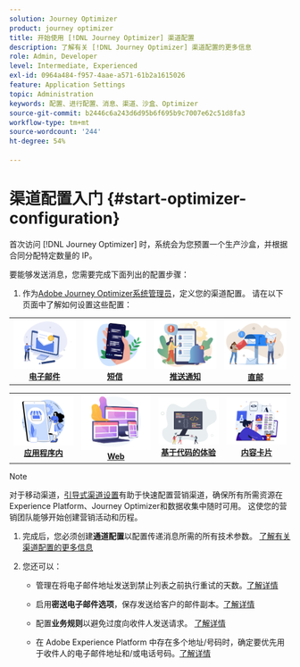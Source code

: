```yaml
---
solution: Journey Optimizer
product: journey optimizer
title: 开始使用 [!DNL Journey Optimizer] 渠道配置
description: 了解有关 [!DNL Journey Optimizer] 渠道配置的更多信息
role: Admin, Developer
level: Intermediate, Experienced
exl-id: 0964a484-f957-4aae-a571-61b2a1615026
feature: Application Settings
topic: Administration
keywords: 配置、进行配置、消息、渠道、沙盒、Optimizer
source-git-commit: b2446c6a243d6d95b6f695b9c7007e62c51d8fa3
workflow-type: tm+mt
source-wordcount: '244'
ht-degree: 54%

---
```



# 渠道配置入门 {#start-optimizer-configuration}

首次访问 [!DNL Journey Optimizer] 时，系统会为您预置一个生产沙盒，并根据合同分配特定数量的 IP。


要能够发送消息，您需要完成下面列出的配置步骤：

1. 作为[Adobe Journey Optimizer系统管理员](../start/path/administrator.md)，定义您的渠道配置。 请在以下页面中了解如何设置这些配置：

<table style="table-layout:fixed"><tr style="border: 0;">
<td><a href="../email/get-started-email-config.md"><img alt="电子邮件" src="../channels/assets/do-not-localize/email.png"></a>
<div align="center"><a href="../email/get-started-email-config.md"><strong>电子邮件</strong></a></div></td>
<td><a href="../sms/sms-configuration.md"><img alt="短信" src="../channels/assets/do-not-localize/sms.png"></a>
<div align="center"><a href="../sms/sms-configuration.md"><strong>短信</strong></a></div></td>
<td><a href="../push/push-configuration.md"><img alt="推送" src="../channels/assets/do-not-localize/push.png"></a>
<div align="center"><a href="../push/push-configuration.md"><strong>推送通知</strong></a></div></td>
<td><a href="../direct-mail/direct-mail-configuration.md"><img alt="直邮" src="../channels/assets/do-not-localize/direct-mail.jpg"></a>
<div align="center"><a href="../direct-mail/direct-mail-configuration.md"><strong>直邮</strong></a></div></td>
</tr></table>

<table style="table-layout:fixed"><tr style="border: 0;">
<td><a href="../in-app/inapp-configuration.md"><img alt="应用程序内" src="../channels/assets/do-not-localize/inapp.jpg"></a>
<div align="center"><a href="../in-app/inapp-configuration.md"><strong>应用程序内</strong></a></div></td>
<td><a href="../web/web-configuration.md"><img alt="Web" src="../channels/assets/do-not-localize/web.jpg"></a>
<div align="center"><a href="../web/web-configuration.md"><strong>Web</strong></a></div></td>
<td><a href="../code-based/code-based-configuration.md"><img alt="基于代码的体验" src="../channels/assets/do-not-localize/code.png"></a>
<div align="center"><a href="../code-based/code-based-configuration.md"><strong>基于代码的体验</strong></a></div></td>
<td><a href="../content-card/content-card-configuration-prereq.md"><img alt="内容卡片" src="../channels/assets/do-not-localize/cards.png"></a>
<div align="center"><a href="../content-card/content-card-configuration-prereq.md"><strong>内容卡片</strong></a></div></td>
</tr></table>

>[!NOTE]
>
>对于移动渠道，[引导式渠道设置](set-mobile-config.md)有助于快速配置营销渠道，确保所有所需资源在Experience Platform、Journey Optimizer和数据收集中随时可用。 这使您的营销团队能够开始创建营销活动和历程。

1. 完成后，您必须创建&#x200B;**通道配置**&#x200B;以配置传递消息所需的所有技术参数。 [了解有关渠道配置的更多信息](channel-surfaces.md)

1. 您还可以：

   * 管理在将电子邮件地址发送到禁止列表之前执行重试的天数。[了解详情](manage-suppression-list.md)

   * 启用&#x200B;**密送电子邮件选项**，保存发送给客户的邮件副本。[了解详情](archiving-support.md#enable-bcc)

   * 配置&#x200B;**业务规则**&#x200B;以避免过度向收件人发送请求。 [了解详情](../configuration/rule-sets.md)

   * 在 Adobe Experience Platform 中存在多个地址/号码时，确定要优先用于收件人的电子邮件地址和/或电话号码。[了解详情](primary-email-addresses.md)

